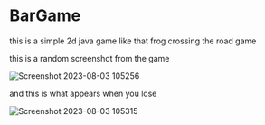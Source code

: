 # BarGame
this is a simple 2d java game like that frog crossing the road game

this is a random screenshot from the game

![Screenshot 2023-08-03 105256](https://github.com/Khald64/BarGame/assets/85847367/af3bc2f1-a911-44e4-8f20-7893f23aa550)

and this is what appears when you lose

![Screenshot 2023-08-03 105315](https://github.com/Khald64/BarGame/assets/85847367/4e05a5ff-8f20-4b47-b5e9-7b0912a75716)
